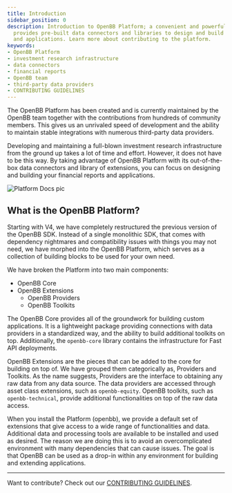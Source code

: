 ```yaml
---
title: Introduction
sidebar_position: 0
description: Introduction to OpenBB Platform; a convenient and powerful tool that
  provides pre-built data connectors and libraries to design and build financial reports
  and applications. Learn more about contributing to the platform.
keywords:
- OpenBB Platform
- investment research infrastructure
- data connectors
- financial reports
- OpenBB team
- third-party data providers
- CONTRIBUTING GUIDELINES
---
```


<!-- markdownlint-disable MD012 MD031 MD033 -->

The OpenBB Platform has been created and is currently maintained by the OpenBB team together with the contributions from hundreds of community members. This gives us an unrivaled speed of development and the ability to maintain stable integrations with numerous third-party data providers.

Developing and maintaining a full-blown investment research infrastructure from the ground up takes a lot of time and effort. However, it does not have to be this way. By taking advantage of OpenBB Platform with its out-of-the-box data connectors and library of extensions, you can focus on designing and building your financial reports and applications.

![Platform Docs pic](https://github.com/OpenBB-finance/OpenBBTerminal/assets/85772166/74520441-5e95-4ba6-9d16-6a2d5c966cf9)

## What is the OpenBB Platform?

Starting with V4, we have completely restructured the previous version of the OpenBB SDK.
Instead of a single monolithic SDK, that comes with dependency nightmares and compatibility issues with things you may not need, we have morphed into the OpenBB Platform, which serves as a collection of building blocks to be used for your own need.

We have broken the Platform into two main components:

- OpenBB Core
- OpenBB Extensions
  - OpenBB Providers
  - OpenBB Toolkits

The OpenBB Core provides all of the groundwork for building custom applications.  It is a lightweight package providing connections with data providers in a standardized way, and the ability to build additional toolkits on top.  Additionally, the `openbb-core` library contains the infrastructure for Fast API deployments.

OpenBB Extensions are the pieces that can be added to the core for building on top of.  We have grouped them categorically as, Providers and Toolkits.
As the name suggests, Providers are the interface to obtaining any raw data from any data source. The data providers are accessed through asset class extensions, such as `openbb-equity`. OpenBB toolkits, such as `openbb-technical`, provide additional functionalities on top of the raw data access.

When you install the Platform (openbb), we provide a default set of extensions that give access to a wide range of functionalities and data.  Additional data and processing tools are available to be installed and used as desired. The reason we are doing this is to avoid an overcomplicated environment with many dependencies that can cause issues. The goal is that OpenBB can be used as a drop-in within any environment for building and extending applications.

---

Want to contribute? Check out our [CONTRIBUTING GUIDELINES](https://github.com/OpenBB-finance/OpenBBTerminal/blob/develop/CONTRIBUTING.md).
